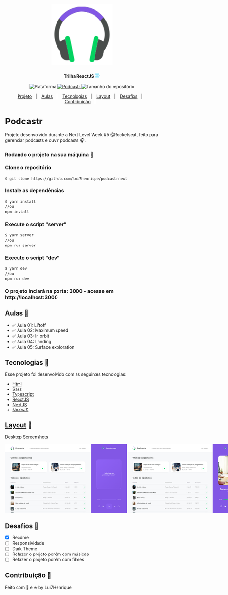 <h1 align="center">
    <br>
    <img src="./.github/logo-podcastr.svg" width="200" heigh="150" alt="logo podcastr">
</h1>
<h4 align="center">
    Trilha ReactJS <img src="./.github/logo-react.svg" height="15" alt="logo react">
</h4>
<!-- <h4 align="center">Projeto web construído durante o Next Level Week #05-Discovery com a Rocketseat/DiegoFernandes.</h4> -->
<p align="center">
    <img alt="Plataforma" src="https://img.shields.io/static/v1?label=Plataforma&message=Mobile/PC&color=04d361&labelColor=8257e5">
    <a aria-label="Completado" href="https://nextlevelweek.com/episodios/react/5/edicao/5">
        <img alt="Podcastr" src="https://img.shields.io/badge/Podcastr-NLW 5.0-04d361?logo=data:image/png;base64,iVBORw0KGgoAAAANSUhEUgAAABAAAAAQCAMAAAAoLQ9TAAAALVBMVEVHcExxWsF0XMJzXMJxWcFsUsD///9jRrzY0u6Xh9Gsn9n39fyMecy0qd2bjNJWBT0WAAAABHRSTlMA2Do606wF2QAAAGlJREFUGJVdj1cWwCAIBLEsRU3uf9xobDH8+GZwUYi8i6ucJwrxKE+7D0G9Q4vlYqtmCSjndr4CgCgzlyFgfKfKCVO0LrPKjmiqMxGXkJwNnXskqWG+1oSM+BSwD8f29YLNjvx/OQrn+g99oQSoNmt3PgAAAABJRU5ErkJggg==&labelColor=8257e5"></img>
    </a>
    <img alt="Tamanho do repositório" src="https://img.shields.io/github/repo-size/NyctibiusVII/Podcastr?color=04d361&labelColor=8257e5">
</p>
<p align="center">
    <a href="#Podcastr-">Projeto</a>&nbsp;&nbsp;&nbsp;|&nbsp;&nbsp;&nbsp;
    <a href="#Aulas-">Aulas</a>&nbsp;&nbsp;&nbsp;|&nbsp;&nbsp;&nbsp;
    <a href="#Tecnologias-">Tecnologias</a>&nbsp;&nbsp;&nbsp;|&nbsp;&nbsp;&nbsp;
    <a href="#Layout-">Layout</a>&nbsp;&nbsp;&nbsp;|&nbsp;&nbsp;&nbsp;
    <a href="#Desafios-">Desafios</a>&nbsp;&nbsp;&nbsp;|&nbsp;&nbsp;&nbsp;
    <a href="#Contribuição-">Contribuição</a>&nbsp;&nbsp;&nbsp;|&nbsp;&nbsp;&nbsp;
</p>
<!--
<p align="center">
    <a href="README.md">Inglês</a>
    ·
    <a href="README-pt.md">Português</a>
</p>
-->

# Podcastr
Projeto desenvolvido durante a Next Level Week #5 @Rocketseat, feito para gerenciar podcasts e ouvir podcasts 🎧.
<br>

###  Rodando o projeto na sua máquina 🚀

### Clone o repositório
```
$ git clone https://github.com/lui7henrique/podcastrnext
```
    
### Instale as dependências
```bash
$ yarn install 
//ou 
npm install
```

 ### Execute o script "server" 
```bash
$ yarn server
//ou 
npm run server
```

### Execute o script "dev"
```bash
$ yarn dev 
//ou 
npm run dev
```

### O projeto inciará na porta: 3000 - acesse em http://localhost:3000
## Aulas 📝
* ✅ Aula 01: Liftoff
* ✅ Aula 02: Maximum speed
* ✅ Aula 03: In orbit
* ✅ Aula 04: Landing
* ✅ Aula 05: Surface exploration

## Tecnologias 🚀
Esse projeto foi desenvolvido com as seguintes tecnologias:
- [Html](https://pt.wikipedia.org/wiki/HTML)
- [Sass](https://sass-lang.com/)
- [Typescript](https://www.typescriptlang.org/)
- [ReactJS](https://pt-br.reactjs.org/)
- [NextJS](https://nextjs.org/)
- [NodeJS](https://nodejs.org/en/)

## [Layout](https://www.figma.com/file/4HHorHq7GRBgZBaFdbtZlv/Podcastr-(Copy)?node-id=160%3A2761) 🚧
Desktop Screenshots
<div style="display: flex; flex-direction: 'column'; align-items: 'center';">
<!-- Responsive, 1440 x 900, 50% (Laptop L - 1440px)-->
    <img width="400px" src="./.github/Home1.png">
    <img width="400px" src="./.github/Home2.png">
    <img width="400px" src="./.github/Interna.png">
</div>

## Desafios 🧠
  - [x] Readme
  - [ ] Responsividade 
  - [ ] Dark Theme
  - [ ] Refazer o projeto porém com músicas
  - [ ] Refazer o projeto porém com filmes

## Contribuição 💭
Feito com 💜 e ☕ by Lui7Henrique
